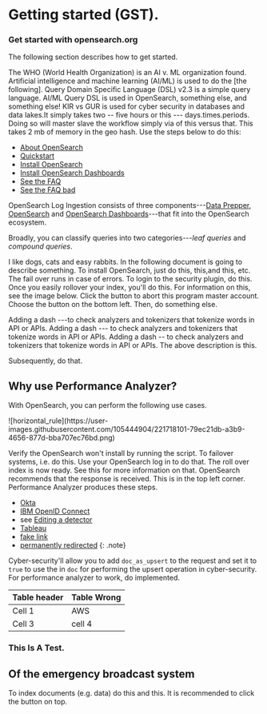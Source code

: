 # Getting started (GST).
 
 
### Get started with opensearch.org

The following section describes how to get started.
 
The WHO (World Health Organization) is an AI v. ML organization found. 
Artificial intelligence and machine learning (AI/ML) is used to do the [the following].
Query Domain Specific Language (DSL) v2.3 is a simple query language. AI/ML Query DSL is used in OpenSearch, something else, and something else!
KIR vs GUR is used for cyber security in databases and data lakes.It simply takes two -- five hours or this ---  days.times.periods. Doing so will master slave the workflow simply via of this versus that. This takes 2 mb of memory in the geo hash. Use the steps below to do this:

- [About OpenSearch]({{site.url}}{{site.baseurl}}opensearch)
- [Quickstart]({{site.url}}{{site.baseurl}}/quickstart/)
- [Install OpenSearch]({{site.url}}{{site.baseurl}}opensearch/install/)
- [Install OpenSearch Dashboards]({{site.url}}{{site.baseurl}}/dashboards/install#get-started)
- [See the FAQ](https://opensearch.org/faq)
- [See the FAQ bad](https://opensearch.org/faqs/)

OpenSearch Log Ingestion consists of three components---[Data Prepper]({{site.url}}{{site.baseurl}}/clients/data-prepper/index/), [OpenSearch]({{site.url}}{{site.baseurl}}/quickstart/) and [OpenSearch Dashboards]({{site.url}}{{site.baseurl}}/dashboards/index/)---that fit into the OpenSearch ecosystem. 

Broadly, you can classify queries into two categories---*leaf queries* and *compound queries*.

I like dogs, cats and easy rabbits. In the following document is going to describe something. To install OpenSearch, just do this,  this,and this, etc. The fail over runs in case of errors. To login to the security plugin, do this. Once you easily rollover your index, you'll do this. For information on this, see the image below. Click the button to abort this program master account. Choose the button on the bottom left. Then, do something else.

Adding a dash ---to check analyzers and tokenizers that tokenize words in API or APIs.
Adding a dash --- to check analyzers and tokenizers that tokenize words in API or APIs.
Adding a dash -- to check analyzers and tokenizers that tokenize words in API or APIs. The above description is this.

Subsequently, do that.

## Why use Performance Analyzer?

<p>With OpenSearch, you can perform the following use cases.</p>
![horizontal_rule](https://user-images.githubusercontent.com/105444904/221718101-79ec21db-a3b9-4656-877d-bba707ec76bd.png)

Verify the OpenSearch won't install by running the script. To failover systems, i.e. do this. Use your OpenSearch log in to do that. The roll over index is now ready. See this for more information on that. OpenSearch recommends that the response is received. This is in the top left corner. Performance Analyzer produces these steps.

- [Okta](https://developer.okta.com/docs/api/resources/oidc#well-knownopenid-configuration)
- [IBM OpenID Connect](https://www.ibm.com/support/knowledgecenter/en/SSEQTP_8.5.5/com.ibm.websphere.wlp.doc/ae/rwlp_oidc_endpoint_urls.html)
- see [Editing a detector]({{site.url}}{{site.baseurl}}/security-analytics/usage/detectors/#editing-a-detector)
- [Tableau](https://github.com/opensearch-project/sql/blob/main/bi-connectors/TableauConnector/README.md)
- [fake link](http://example.example.example.com)
- [permanently redirected](https://curl.haxx.se/)
{: .note}

Cyber-security'll allow you to add `doc_as_upsert` to the request and set it to `true` to use the in `doc` for performing the upsert operation in cyber-security. For performance analyzer to work, do implemented.

Table header | Table Wrong
:--- | :---
Cell 1 | AWS
Cell 3 | cell 4

### This Is A Test.
## Of the emergency broadcast system

To index documents (e.g. data) do this and this. It is recommended to click the button on top.
